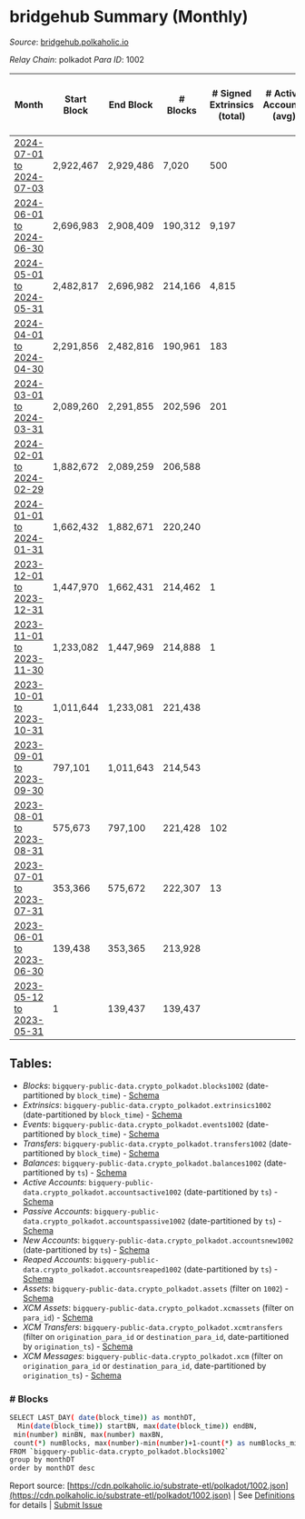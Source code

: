 # bridgehub Summary (Monthly)

_Source_: [bridgehub.polkaholic.io](https://bridgehub.polkaholic.io)

*Relay Chain*: polkadot
*Para ID*: 1002



| Month | Start Block | End Block | # Blocks | # Signed Extrinsics (total) | # Active Accounts (avg) | # Addresses with Balances (max) | Issues |
| ----- | ----------- | --------- | -------- | --------------------------- | ----------------------- | ------------------------------- | ------ |
| [2024-07-01 to 2024-07-03](/polkadot/1002-bridgehub/2024-07-31.md) | 2,922,467 | 2,929,486 | 7,020 | 500 |  | 47 | -   |   
| [2024-06-01 to 2024-06-30](/polkadot/1002-bridgehub/2024-06-30.md) | 2,696,983 | 2,908,409 | 190,312 | 9,197 |  | 46 | -  **BROKEN** (9.99%) |   
| [2024-05-01 to 2024-05-31](/polkadot/1002-bridgehub/2024-05-31.md) | 2,482,817 | 2,696,982 | 214,166 | 4,815 |  | 41 | -   |   
| [2024-04-01 to 2024-04-30](/polkadot/1002-bridgehub/2024-04-30.md) | 2,291,856 | 2,482,816 | 190,961 | 183 |  | 36 | -   |   
| [2024-03-01 to 2024-03-31](/polkadot/1002-bridgehub/2024-03-31.md) | 2,089,260 | 2,291,855 | 202,596 | 201 |  | 28 | -   |   
| [2024-02-01 to 2024-02-29](/polkadot/1002-bridgehub/2024-02-29.md) | 1,882,672 | 2,089,259 | 206,588 |  |  | 19 | -   |   
| [2024-01-01 to 2024-01-31](/polkadot/1002-bridgehub/2024-01-31.md) | 1,662,432 | 1,882,671 | 220,240 |  |  | 19 | -   |   
| [2023-12-01 to 2023-12-31](/polkadot/1002-bridgehub/2023-12-31.md) | 1,447,970 | 1,662,431 | 214,462 | 1 |  | 19 | -   |   
| [2023-11-01 to 2023-11-30](/polkadot/1002-bridgehub/2023-11-30.md) | 1,233,082 | 1,447,969 | 214,888 | 1 |  | 17 | -   |   
| [2023-10-01 to 2023-10-31](/polkadot/1002-bridgehub/2023-10-31.md) | 1,011,644 | 1,233,081 | 221,438 |  |  | 17 | -   |   
| [2023-09-01 to 2023-09-30](/polkadot/1002-bridgehub/2023-09-30.md) | 797,101 | 1,011,643 | 214,543 |  |  | 17 | -   |   
| [2023-08-01 to 2023-08-31](/polkadot/1002-bridgehub/2023-08-31.md) | 575,673 | 797,100 | 221,428 | 102 |  | 17 | -   |   
| [2023-07-01 to 2023-07-31](/polkadot/1002-bridgehub/2023-07-31.md) | 353,366 | 575,672 | 222,307 | 13 |  | 10 | -   |   
| [2023-06-01 to 2023-06-30](/polkadot/1002-bridgehub/2023-06-30.md) | 139,438 | 353,365 | 213,928 |  |  | 1 | -   |   
| [2023-05-12 to 2023-05-31](/polkadot/1002-bridgehub/2023-05-31.md) | 1 | 139,437 | 139,437 |  |  |  | -   |   

## Tables:

* _Blocks_: `bigquery-public-data.crypto_polkadot.blocks1002` (date-partitioned by `block_time`) - [Schema](/schema/balances.json)
* _Extrinsics_: `bigquery-public-data.crypto_polkadot.extrinsics1002` (date-partitioned by `block_time`) - [Schema](/schema/extrinsics.json)
* _Events_: `bigquery-public-data.crypto_polkadot.events1002` (date-partitioned by `block_time`) - [Schema](/schema/events.json)
* _Transfers_: `bigquery-public-data.crypto_polkadot.transfers1002` (date-partitioned by `block_time`) - [Schema](/schema/transfers.json)
* _Balances_: `bigquery-public-data.crypto_polkadot.balances1002` (date-partitioned by `ts`) - [Schema](/schema/balances.json)
* _Active Accounts_: `bigquery-public-data.crypto_polkadot.accountsactive1002` (date-partitioned by `ts`) - [Schema](/schema/accountsactive.json)
* _Passive Accounts_: `bigquery-public-data.crypto_polkadot.accountspassive1002` (date-partitioned by `ts`) - [Schema](/schema/accountspassive.json)
* _New Accounts_: `bigquery-public-data.crypto_polkadot.accountsnew1002` (date-partitioned by `ts`) - [Schema](/schema/accountsnew.json)
* _Reaped Accounts_: `bigquery-public-data.crypto_polkadot.accountsreaped1002` (date-partitioned by `ts`) - [Schema](/schema/accountsreaped.json)
* _Assets_: `bigquery-public-data.crypto_polkadot.assets` (filter on `1002`) - [Schema](/schema/assets.json)
* _XCM Assets_: `bigquery-public-data.crypto_polkadot.xcmassets` (filter on `para_id`) - [Schema](/schema/xcmassets.json)
* _XCM Transfers_: `bigquery-public-data.crypto_polkadot.xcmtransfers` (filter on `origination_para_id` or `destination_para_id`, date-partitioned by `origination_ts`) - [Schema](/schema/xcmtransfers.json)
* _XCM Messages_: `bigquery-public-data.crypto_polkadot.xcm` (filter on `origination_para_id` or `destination_para_id`, date-partitioned by `origination_ts`) - [Schema](/schema/xcm.json)

### # Blocks
```bash
SELECT LAST_DAY( date(block_time)) as monthDT,
  Min(date(block_time)) startBN, max(date(block_time)) endBN, 
 min(number) minBN, max(number) maxBN, 
 count(*) numBlocks, max(number)-min(number)+1-count(*) as numBlocks_missing 
FROM `bigquery-public-data.crypto_polkadot.blocks1002` 
group by monthDT 
order by monthDT desc
```


Report source: [https://cdn.polkaholic.io/substrate-etl/polkadot/1002.json](https://cdn.polkaholic.io/substrate-etl/polkadot/1002.json) | See [Definitions](/DEFINITIONS.md) for details | [Submit Issue](https://github.com/colorfulnotion/substrate-etl/issues)
